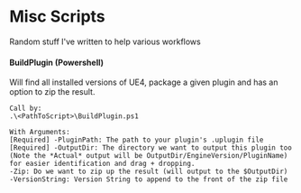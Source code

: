 # Misc Scripts
Random stuff I've written to help various workflows



#### BuildPlugin (Powershell)

Will find all installed versions of UE4, package a given plugin and has an option to zip the result.

	Call by:
	.\<PathToScript>\BuildPlugin.ps1
	
	With Arguments:
	[Required] -PluginPath: The path to your plugin's .uplugin file
	[Required] -OutputDir: The directory we want to output this plugin too (Note the *Actual* output will be OutputDir/EngineVersion/PluginName) for easier identification and drag + dropping.
	-Zip: Do we want to zip up the result (will output to the $OutputDir)
	-VersionString: Version String to append to the front of the zip file

